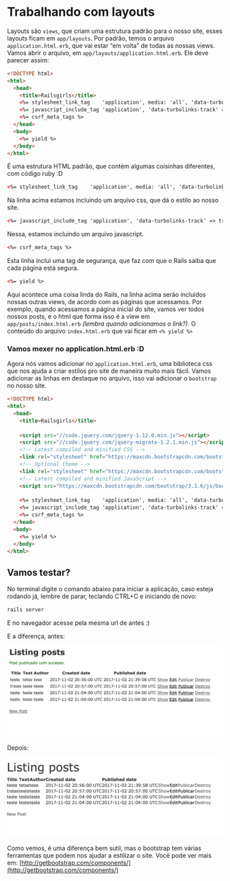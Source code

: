 # Trabalhando com layouts

Layouts são `views`, que criam uma estrutura padrão para o nosso site, esses layouts ficam em `app/layouts`. Por padrão, temos o arquivo `application.html.erb`, que vai estar “em volta” de todas as nossas views.
Vamos abrir o arquivo, em `app/layouts/application.html.erb`. Ele deve parecer assim:

```html
<!DOCTYPE html>
<html>
  <head>
    <title>Railsgirls</title>
    <%= stylesheet_link_tag    'application', media: 'all', 'data-turbolinks-track' => true %>
    <%= javascript_include_tag 'application', 'data-turbolinks-track' => true %>
    <%= csrf_meta_tags %>
  </head>
  <body>
    <%= yield %>
  </body>
</html>
```

É uma estrutura HTML padrão, que contém algumas coisinhas diferentes, com código ruby :D

```html
<%= stylesheet_link_tag    'application', media: 'all', 'data-turbolinks-track' => true %>
```
Na linha acima estamos incluindo um arquivo css, que dá o estilo ao nosso site.

```html
<%= javascript_include_tag 'application', 'data-turbolinks-track' => true %>
```
Nessa, estamos incluindo um arquivo javascript.

```html
<%= csrf_meta_tags %>
```
Esta linha inclui uma tag de segurança, que faz com que o Rails saiba que cada página está segura.


```html
<%= yield %>
```
Aqui acontece uma coisa linda do Rails, na linha acima serão incluídos nossas outras views, de acordo com as páginas que acessamos. Por exemplo, quando acessamos a página inicial do site, vamos ver todos nossos posts, e o html que forma isso é a view em `app/posts/index.html.erb` _(lembra quando adicionamos o link?)_. O conteúdo do arquivo `index.html.erb` que vai ficar em `<% yield %>`

### Vamos mexer no application.html.erb :D

Agora nós vamos adicionar no `application.html.erb`, uma biblioteca css que nos ajuda a criar estilos pro site de maneira muito mais fácil.
Vamos adicionar as linhas em destaque no arquivo, isso vai adicionar o `bootstrap` no nosso site.

```html
<!DOCTYPE html>
<html>
  <head>
    <title>Railsgirls</title>

    <script src="//code.jquery.com/jquery-1.12.0.min.js"></script>
    <script src="//code.jquery.com/jquery-migrate-1.2.1.min.js"></script>
    <!-- Latest compiled and minified CSS -->
    <link rel="stylesheet" href="https://maxcdn.bootstrapcdn.com/bootstrap/3.3.6/css/bootstrap.min.css"  integrity="sha384-1q8mTJOASx8j1Au+a5WDVnPi2lkFfwwEAa8hDDdjZlpLegxhjVME1fgjWPGmkzs7" crossorigin="anonymous">
    <!-- Optional theme -->
    <link rel="stylesheet" href="https://maxcdn.bootstrapcdn.com/bootstrap/3.3.6/css/bootstrap-theme.min.css"  integrity="sha384-fLW2N01lMqjakBkx3l/M9EahuwpSfeNvV63J5ezn3uZzapT0u7EYsXMjQV+0En5r" crossorigin="anonymous">
    <!-- Latest compiled and minified JavaScript -->
    <script src="https://maxcdn.bootstrapcdn.com/bootstrap/3.3.6/js/bootstrap.min.js" integrity="sha384-0mSbJDEHialfmuBBQP6A4Qrprq5OVfW37PRR3j5ELqxss1yVqOtnepnHVP9aJ7xS" crossorigin="anonymous"></script>

    <%= stylesheet_link_tag    'application', media: 'all', 'data-turbolinks-track' => true %>
    <%= javascript_include_tag 'application', 'data-turbolinks-track' => true %>
    <%= csrf_meta_tags %>
  </head>
  <body>
    <%= yield %>
  </body>
</html>
```

## Vamos testar?

No terminal digite o comando abaixo para iniciar a aplicação, caso esteja rodando já, lembre de parar, teclando CTRL+C e iniciando de novo:

```sh
rails server
```

E no navegador acesse pela mesma url de antes :)

E a diferença, antes:

![Layout antes](../images/rails/layout_antes.png)

Depois:

![Layout depois](../images/rails/layout_depois.png)

Como vemos, é uma diferença bem sutil, mas o bootstrap tem várias ferramentas que podem nos ajudar a estilizar o site. Você pode ver mais em:
[http://getbootstrap.com/components/](http://getbootstrap.com/components/)
